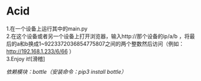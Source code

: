 # Acid
1.在一个设备上运行其中的main.py  
2.在这个设备或者另一个设备上打开浏览器，输入http://那个设备的ip/a/b ，将最后的a和b换成1~9223372036854775807之间的两个整数然后访问（例如：http://192.168.1.233/6/66 ）  
3.Enjoy it![滑稽]  


*依赖模块：bottle（安装命令：pip3 install bottle）*
